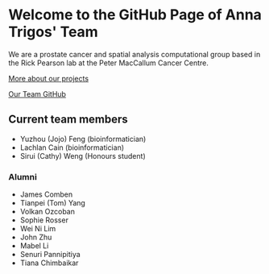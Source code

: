 # Welcome to the GitHub Page of Anna Trigos' Team

We are a prostate cancer and spatial analysis computational group based in the Rick Pearson lab at the Peter MacCallum Cancer Centre. 

[More about our projects](https://www.petermac.org/research/labs/rick-pearson)

[Our Team GitHub](https://github.com/trigosteam)

## Current team members
- Yuzhou (Jojo) Feng (bioinformatician)
- Lachlan Cain (bioinformatician)
- Sirui (Cathy) Weng (Honours student)

### Alumni
- James Comben
- Tianpei (Tom) Yang
- Volkan Ozcoban
- Sophie Rosser
- Wei Ni Lim
- John Zhu
- Mabel Li
- Senuri Pannipitiya
- Tiana Chimbaikar
